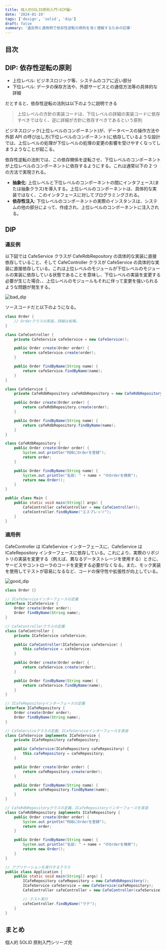 ```yaml
---
title: 個人的SOLID原則入門~DIP編~
date: '2024-01-19'
tags: ['design', 'solid', 'dip']
draft: false
summary: '違反例と適用例で依存性逆転の原則を浅く理解するための記事'
---
```


## 目次

<TOCInline toc={props.toc} exclude="目次" toHeading={3} />

## DIP: 依存性逆転の原則

- 上位レベル: ビジネスロジック等、システムのコアに近い部分
- 下位レベル: データの保存方法や、外部サービスとの通信方法等の具体的な詳細

だとすると、依存性逆転の法則は以下のように説明できる

> 上位レベルの方針の実装コードは、下位レベルの詳細の実装コードに依存すべきではなく、逆に詳細が方針に依存すべきであるという原則

ビジネスロジック(上位レベルのコンポーネント)が、データベースの操作方法や外部 API の呼び出し方(下位レベルのコンポーネント)に依存しているような設計では、上位レベルの処理が下位レベルの処理の変更の影響を受けやすくなってしまうようなことが起こる。

依存性逆転の法則では、この依存関係を逆転させ、下位レベルのコンポーネントが上位レベルのコンポーネントに依存するようにする。これは通常以下の 2 つの方法で実現される。

- **抽象化**: 上位レベルと下位レベルのコンポーネントの間にインタフェース(または抽象クラス)を導入する。上位レベルのコンポーネントは、具体的な実装ではなく、このインタフェースに対してプログラミングされる。
- **依存性注入**: 下位レベルのコンポーネントの実際のインスタンスは、システムの他の部分によって、作成され、上位レベルのコンポーネントに注入される。

## DIP

### 違反例　

以下図では CafeService クラスが CafeRdbRepository の具体的な実装に直接依存していること、そして CafeController クラスが CafeService の具体的な実装に直接依存している。これは上位レベルのモジュールが下位レベルのモジュールの実装に依存している状態であることを意味し、下位レベルの実装を変更する必要が生じた場合、、上位レベルのモジュールもそれに伴って変更を強いられるような問題が発生する。

![bad_dip](/static/images/design/solid/dependency_inversion/bad_dip.png)

ソースコードだと以下のようになる。

```java
class Order {
    // Orderクラスの実装。詳細は省略。
}

class CafeController {
    private CafeService cafeService = new CafeService();

    public Order create(Order order) {
        return cafeService.create(order);
    }

    public Order findByName(String name) {
        return cafeService.findByName(name);
    }
}

class CafeService {
    private CafeRdbRepository cafeRdbRepository = new CafeRdbRepository();

    public Order create(Order order) {
        return cafeRdbRepository.create(order);
    }

    public Order findByName(String name) {
        return cafeRdbRepository.findByName(name);
    }
}

class CafeRdbRepository {
    public Order create(Order order) {
        System.out.println("RDBにOrderを登録");
        return order;
    }

    public Order findByName(String name) {
        System.out.println("名前: " + name + "のOrderを検索");
        return new Order();
    }
}

public class Main {
    public static void main(String[] args) {
        CafeController cafeController = new CafeController();
        cafeController.findByName("エスプレッソ");
    }
}
```

### 適用例

CafeController は ICafeService インターフェースに、CafeService は ICafeRepository インターフェースに依存している。これにより、実際のリポジトリの実装を変更する（例えば、異なるデータストレージを使用する）ときに、サービスやコントローラのコードを変更する必要がなくなる。また、モック実装を使用してテストが容易になるなど、コードの保守性や拡張性が向上している。

![good_dip](/static/images/design/solid/dependency_inversion/good_dip.png)

```java
class Order {}

// ICafeServiceインターフェースの定義
interface ICafeService {
    Order create(Order order);
    Order findByName(String name);
}

// CafeControllerクラスの定義
class CafeController {
    private ICafeService cafeService;

    public CafeController(ICafeService cafeService) {
        this.cafeService = cafeService;
    }

    public Order create(Order order) {
        return cafeService.create(order);
    }

    public Order findByName(String name) {
        return cafeService.findByName(name);
    }
}

// ICafeRepositoryインターフェースの定義
interface ICafeRepository {
    Order create(Order order);
    Order findByName(String name);
}

// CafeServiceクラスの定義、ICafeServiceインターフェースを実装
class CafeService implements ICafeService {
    private ICafeRepository cafeRepository;

    public CafeService(ICafeRepository cafeRepository) {
        this.cafeRepository = cafeRepository;
    }

    public Order create(Order order) {
        return cafeRepository.create(order);
    }

    public Order findByName(String name) {
        return cafeRepository.findByName(name);
    }
}

// CafeRdbRepositoryクラスの定義、ICafeRepositoryインターフェースを実装
class CafeRdbRepository implements ICafeRepository {
    public Order create(Order order) {
        System.out.println("RDBにOrderを登録");
        return order;
    }

    public Order findByName(String name) {
        System.out.println("名前: " + name + "のOrderを検索");
        return new Order();
    }
}

// アプリケーションを実行するクラス
public class Application {
    public static void main(String[] args) {
        ICafeRepository cafeRepository = new CafeRdbRepository();
        ICafeService cafeService = new CafeService(cafeRepository);
        CafeController cafeController = new CafeController(cafeService);

        // テスト実行
        cafeController.findByName("ラテ");
    }
}
```

## まとめ

個人的 SOLID 原則入門シリーズ完

